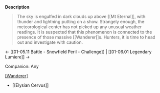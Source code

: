 **Description**
> The sky is engulfed in dark clouds up above [[Mt Eternal]], with thunder and lightning putting on a show. Strangely enough, the meteorological center has not picked up any unusual weather readings. It is suspected that this phenomenon is connected to the presence of those massive [[Wanderer]]s. Hunters, it is time to head out and investigate with caution.

← [[01-05.11 Battle - Snowfield Peril - Challenge]] | [[01-06.01 Legendary Lumiere]] →

Companion: Any

[[Wanderer]](s)
* [[Elysian Cervus]]